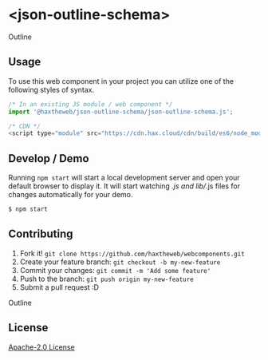 # &lt;json-outline-schema&gt;

Outline
> 

## Usage
To use this web component in your project you can utilize one of the following styles of syntax.

```js
/* In an existing JS module / web component */
import '@haxtheweb/json-outline-schema/json-outline-schema.js';

/* CDN */
<script type="module" src="https://cdn.hax.cloud/cdn/build/es6/node_modules/@haxtheweb/json-outline-schema/json-outline-schema.js"></script>
```

## Develop / Demo
Running `npm start` will start a local development server and open your default browser to display it. It will start watching *.js and lib/*.js files for changes automatically for your demo.
```bash
$ npm start
```


## Contributing

1. Fork it! `git clone https://github.com/haxtheweb/webcomponents.git`
2. Create your feature branch: `git checkout -b my-new-feature`
3. Commit your changes: `git commit -m 'Add some feature'`
4. Push to the branch: `git push origin my-new-feature`
5. Submit a pull request :D

Outline

## License
[Apache-2.0 License](http://opensource.org/licenses/Apache-2.0)